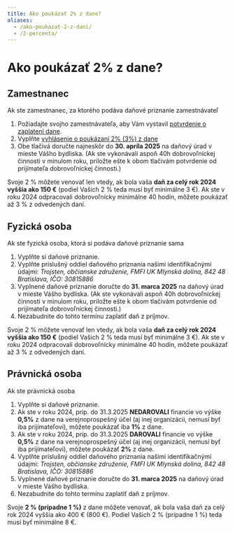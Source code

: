 ```yaml
---
title: Ako poukázať 2% z dane?
aliases:
  - /ako-poukazat-2-z-dani/
  - /2-percenta/
---
```


# Ako poukázať 2% z dane?

## Zamestnanec

Ak ste zamestnanec, za ktorého podáva daňové priznanie zamestnávateľ

1. Požiadajte svojho zamestnávateľa, aby Vám vystavil [potvrdenie o zaplatení dane](https://www.financnasprava.sk//_img/pfsedit/Dokumenty_PFS/Zverejnovanie_dok/Vzory_tlaciv/Zavisla_cinnost_5ZD/2018/2018.12.07_pr%C3%ADloha5.pdf).
3. Vyplňte [vyhlásenie o poukázaní 2% (3%) z dane](/static/2-percenta-form.pdf)
4. Obe tlačivá doručte najneskôr do **30. apríla 2025** na daňový úrad v mieste Vášho bydliska. (Ak ste vykonávali aspoň 40h dobrovoľníckej činnosti v minulom roku, priložte ešte k obom tlačivám potvrdenie od prijímateľa dobrovoľníckej činnosti.)

Svoje 2 % môžete venovať len vtedy, ak bola vaša **daň za celý rok 2024 vyššia ako 150 €** (podiel Vašich 2 % teda musí byť minimálne 3 €). Ak ste v roku 2024 odpracovali dobrovoľnícky minimálne 40 hodín, môžete poukázať až 3 % z odvedených daní.

## Fyzická osoba

Ak ste fyzická osoba, ktorá si podáva daňové priznanie sama

1. Vyplňte si daňové priznanie.
2. Vyplňte príslušný oddiel daňového priznania našimi identifikačnými údajmi: *Trojsten, občianske združenie, FMFI UK Mlynská dolina, 842 48 Bratislava, IČO: 30815886*
3. Vyplnené daňové priznanie doručte do **31. marca 2025** na daňový úrad v mieste Vášho bydliska. (Ak ste vykonávali aspoň 40h dobrovoľníckej činnosti v minulom roku, priložte ešte k obom tlačivám potvrdenie od prijímateľa dobrovoľníckej činnosti.)
4. Nezabudnite do tohto termínu zaplatiť daň z príjmov.

Svoje 2 % môžete venovať len vtedy, ak bola vaša **daň za celý rok 2024 vyššia ako 150 €** (podiel Vašich 2 % teda musí byť minimálne 3 €). Ak ste v roku 2024 odpracovali dobrovoľnícky minimálne 40 hodín, môžete poukázať až 3 % z odvedených daní.

## Právnická osoba

Ak ste právnická osoba

1. Vyplňte si daňové priznanie.
2. Ak ste v roku 2024, príp. do 31.3.2025 **NEDAROVALI** financie vo výške **0,5%** z dane na verejnoprospešný účel (aj inej organizácii, nemusí byť iba prijímateľovi), môžete poukázať iba **1%** z dane.
3. Ak ste v roku 2024, príp. do 31.3.2025 **DAROVALI** financie vo výške **0,5%** z dane na verejnoprospešný účel (aj inej organizácii, nemusí byť iba prijímateľovi), môžete poukázať **2%** z dane.
4. Vyplňte príslušný oddiel daňového priznania našimi identifikačnými údajmi: *Trojsten, občianske združenie, FMFI UK Mlynská dolina,  842 48 Bratislava, IČO: 30815886*
5. Vyplnené daňové priznanie doručte do **31. marca 2025** na daňový úrad v mieste Vášho bydliska.
6. Nezabudnite do tohto termínu zaplatiť daň z príjmov.

Svoje **2 % (prípadne 1 %)** z dane môžete venovať, ak bola vaša daň za celý rok 2024 vyššia ako 400 € (800 €). Podiel Vašich 2 % (prípadne 1 %) teda musí byť minimálne 8 €.
